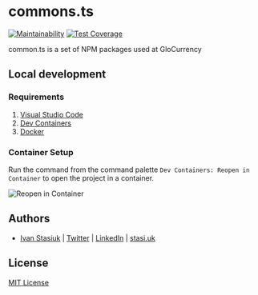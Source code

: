 # commons.ts

[![Maintainability](https://api.codeclimate.com/v1/badges/d8273220fd500d485303/maintainability)](https://codeclimate.com/github/glocurrency/commons.ts/maintainability)
[![Test Coverage](https://api.codeclimate.com/v1/badges/d8273220fd500d485303/test_coverage)](https://codeclimate.com/github/glocurrency/commons.ts/test_coverage)

common.ts is a set of NPM packages used at GloCurrency 

## Local development

### Requirements

1. [Visual Studio Code](https://code.visualstudio.com/)
1. [Dev Containers](https://marketplace.visualstudio.com/items?itemName=ms-vscode-remote.remote-containers)
1. [Docker](https://www.docker.com/products/docker-desktop/)

### Container Setup

Run the command from the command palette `Dev Containers: Reopen in Container` to open the project in a container.

![Reopen in Container](https://i.imgur.com/eKiWJn3.png)

## Authors
- [Ivan Stasiuk](https://github.com/brokeyourbike) | [Twitter](https://twitter.com/brokeyourbike) | [LinkedIn](https://www.linkedin.com/in/brokeyourbike) | [stasi.uk](https://stasi.uk)

## License
[MIT License](https://github.com/glocurrency/commons.ts/blob/main/LICENSE)
